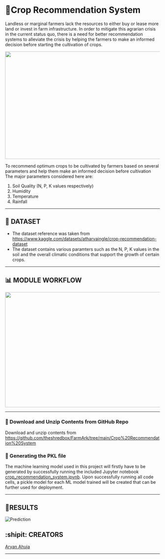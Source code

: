 # **:ear_of_rice:Crop Recommendation System**

Landless or marginal farmers lack the resources to either buy or lease more land or invest in farm infrastructure. In order to mitigate this agrarian crisis in the current status quo, there is a need for better recommendation systems to alleviate the crisis by helping the farmers to make an informed decision before starting the cultivation of crops.

<p align="center">
  <img width="600" height="350" src="https://images.pexels.com/photos/96715/pexels-photo-96715.jpeg?auto=compress&cs=tinysrgb&w=600">
</p>

To recommend optimum crops to be cultivated by farmers based on several parameters and help them make an informed decision before cultivation
The major parameters considered here are:
1. Soil Quality (N, P, K values respectively)
2. Humidity
3. Temperature
4. Rainfall

---

## :pushpin: **DATASET** 
* The dataset reference was taken from https://www.kaggle.com/datasets/atharvaingle/crop-recommendation-dataset
* The dataset contains various paramters such as the N, P, K values in the soil and the overall climatic conditions that support the growth of certain crops.

---

## **:bar_chart: MODULE WORKFLOW**
<p align="left">
  <img width="600" height="375" src="https://user-images.githubusercontent.com/36481036/193409683-eb942bc6-d162-4d5a-8105-fb4069da5a5e.png">
</p>

---

### :open_file_folder: Download and Unzip Contents from GitHub Repo

Download and unzip contents from https://github.com/theshredbox/FarmArk/tree/main/Crop%20Recommendation%20System

### :green_book: Generating the PKL file

The machine learning model used in this project will firstly have to be generated by successfully running the included Jupyter notebook [crop_recommendation_system.ipynb](https://github.com/theshredbox/FarmArk/blob/main/Crop%20Recommendation%20System/crop_recommendation_system.ipynb). Upon successfully running all code cells, a pickle model for each ML model trained will be created that can be further used for deployment.

---

## 🎯**RESULTS**
![Prediction](https://user-images.githubusercontent.com/36481036/194696690-b1c9b9fd-3827-4367-96a8-343ca39f8ef9.png)


## **:shipit: CREATORS**
[Aryan Ahuja](https://github.com/theshredbox)

---



